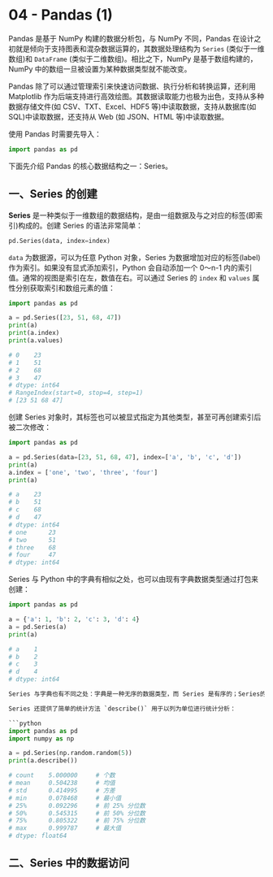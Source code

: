 # 04 - Pandas (1)

Pandas 是基于 NumPy 构建的数据分析包，与 NumPy 不同，Pandas 在设计之初就是倾向于支持图表和混杂数据运算的，其数据处理结构为 `Series` (类似于一维数组)和 `DataFrame` (类似于二维数组)。相比之下，NumPy 是基于数组构建的，NumPy 中的数组一旦被设置为某种数据类型就不能改变。

Pandas 除了可以通过管理索引来快速访问数据、执行分析和转换运算，还利用 Matplotlib 作为后端支持进行高效绘图。其数据读取能力也极为出色，支持从多种数据存储文件(如 CSV、TXT、Excel、HDF5 等)中读取数据，支持从数据库(如 SQL)中读取数据，还支持从 Web (如 JSON、HTML 等)中读取数据。

使用 Pandas 时需要先导入：

```python
import pandas as pd
```

下面先介绍 Pandas 的核心数据结构之一：Series。

## 一、Series 的创建

**Series** 是一种类似于一维数组的数据结构，是由一组数据及与之对应的标签(即索引)构成的。创建 Series 的语法非常简单：

```python
pd.Series(data, index=index)
```

`data` 为数据源，可以为任意 Python 对象，Series 为数据增加对应的标签(label)作为索引。如果没有显式添加索引，Python 会自动添加一个 0～n-1 内的索引值。通常的视图是索引在左，数值在右。可以通过 Series 的 `index` 和 `values` 属性分别获取索引和数组元素的值：

```python
import pandas as pd

a = pd.Series([23, 51, 68, 47])
print(a)
print(a.index)
print(a.values)

# 0    23
# 1    51
# 2    68
# 3    47
# dtype: int64
# RangeIndex(start=0, stop=4, step=1)
# [23 51 68 47]
```

创建 Series 对象时，其标签也可以被显式指定为其他类型，甚至可再创建索引后被二次修改：

```python
import pandas as pd

a = pd.Series(data=[23, 51, 68, 47], index=['a', 'b', 'c', 'd'])
print(a)
a.index = ['one', 'two', 'three', 'four']
print(a)

# a    23
# b    51
# c    68
# d    47
# dtype: int64
# one      23
# two      51
# three    68
# four     47
# dtype: int64
```

Series 与 Python 中的字典有相似之处，也可以由现有字典数据类型通过打包来创建：

```python
import pandas as pd

a = {'a': 1, 'b': 2, 'c': 3, 'd': 4}
a = pd.Series(a)
print(a)

# a    1
# b    2
# c    3
# d    4
# dtype: int64

Series 与字典也有不同之处：字典是一种无序的数据类型，而 Series 是有序的；Series的索引和值之间是相互独立的；Series 的索引可变的，而字典的键不可变。

Series 还提供了简单的统计方法 `describe()` 用于以列为单位进行统计分析：

```python
import pandas as pd
import numpy as np

a = pd.Series(np.random.random(5))
print(a.describe())

# count    5.000000     # 个数
# mean     0.504238     # 均值
# std      0.414995     # 方差
# min      0.078468     # 最小值
# 25%      0.092296     # 前 25% 分位数
# 50%      0.545315     # 前 50% 分位数
# 75%      0.805322     # 前 75% 分位数
# max      0.999787     # 最大值
# dtype: float64
```

## 二、Series 中的数据访问

